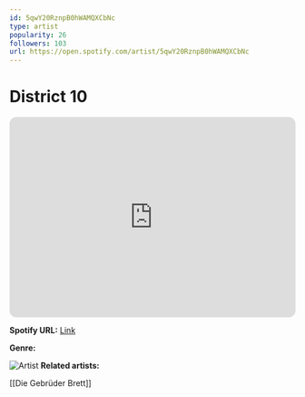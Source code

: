 ```yaml
---
id: 5qwY20RznpB0hWAMQXCbNc
type: artist
popularity: 26
followers: 103
url: https://open.spotify.com/artist/5qwY20RznpB0hWAMQXCbNc
---
```

# District 10

<iframe style="border-radius:12px" src="https://open.spotify.com/embed/artist/5qwY20RznpB0hWAMQXCbNc" width="100%" height="352" frameBorder="0" allowfullscreen="" allow="autoplay; clipboard-write; encrypted-media; fullscreen; picture-in-picture" loading="lazy"></iframe>

**Spotify URL:** [Link](https://open.spotify.com/artist/5qwY20RznpB0hWAMQXCbNc)

**Genre:** 

![Artist](https://i.scdn.co/image/ab6761610000e5eb9b1aa6cd6034cbfe9aa73e4b)
**Related artists:**

[[Die Gebrüder Brett]]
